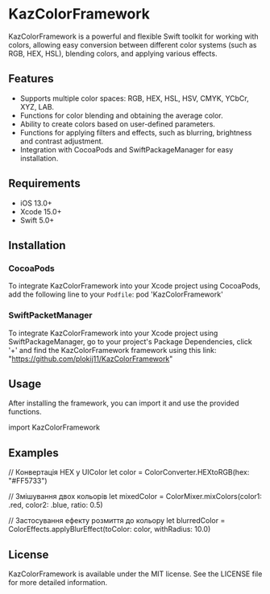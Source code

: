 # KazColorFramework

KazColorFramework is a powerful and flexible Swift toolkit for working with colors, allowing easy conversion between different color systems (such as RGB, HEX, HSL), blending colors, and applying various effects.

## Features

- Supports multiple color spaces: RGB, HEX, HSL, HSV, CMYK, YCbCr, XYZ, LAB.
- Functions for color blending and obtaining the average color.
- Ability to create colors based on user-defined parameters.
- Functions for applying filters and effects, such as blurring, brightness and contrast adjustment.
- Integration with CocoaPods and SwiftPackageManager for easy installation.

## Requirements

- iOS 13.0+
- Xcode 15.0+
- Swift 5.0+

## Installation

### CocoaPods

To integrate KazColorFramework into your Xcode project using CocoaPods, add the following line to your `Podfile`:
pod 'KazColorFramework'

### SwiftPacketManager

To integrate KazColorFramework into your Xcode project using SwiftPackageManager, go to your project's Package Dependencies, click '+' and find the KazColorFramework framework using this link:
"https://github.com/plokij11/KazColorFramework"

## Usage

After installing the framework, you can import it and use the provided functions.

import KazColorFramework

## Examples

// Конвертація HEX у UIColor
let color = ColorConverter.HEXtoRGB(hex: "#FF5733")

// Змішування двох кольорів
let mixedColor = ColorMixer.mixColors(color1: .red, color2: .blue, ratio: 0.5)

// Застосування ефекту розмиття до кольору
let blurredColor = ColorEffects.applyBlurEffect(toColor: color, withRadius: 10.0)

## License

KazColorFramework is available under the MIT license. See the LICENSE file for more detailed information.

